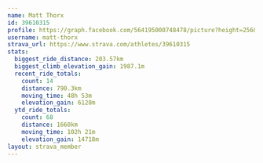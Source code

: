 ```yaml
---
name: Matt Thorx
id: 39610315
profile: https://graph.facebook.com/564195000748478/picture?height=256&width=256
username: matt-thorx
strava_url: https://www.strava.com/athletes/39610315
stats:
  biggest_ride_distance: 203.57km
  biggest_climb_elevation_gain: 1987.1m
  recent_ride_totals:
    count: 14
    distance: 790.3km
    moving_time: 48h 53m
    elevation_gain: 6128m
  ytd_ride_totals:
    count: 68
    distance: 1660km
    moving_time: 102h 21m
    elevation_gain: 14718m
layout: strava_member
--- 
```

